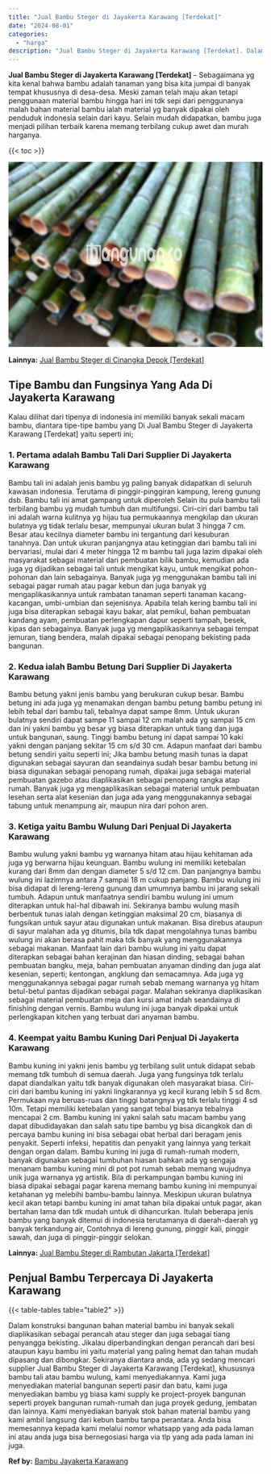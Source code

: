 ```yaml
---
title: "Jual Bambu Steger di Jayakerta Karawang [Terdekat]"
date: "2024-08-01"
categories: 
  - "harga"
description: "Jual Bambu Steger di Jayakerta Karawang [Terdekat]. Dalam konstruksi bangunan bahan material bambu ini banyak sekali diaplikasikan sebagai perancah atau steg..."
---
```


**Jual Bambu Steger di Jayakerta Karawang \[Terdekat\]** – Sebagaimana yg kita kenal bahwa bambu adalah tanaman yang bisa kita jumpai di banyak tempat khususnya di desa-desa. Meski zaman telah maju akan tetapi penggunaan material bambu hingga hari ini tdk sepi dari penggunanya malah bahan material bambu ialah material yg banyak dipakai oleh penduduk indonesia selain dari kayu. Selain mudah didapatkan, bambu juga menjadi pilihan terbaik karena memang terbilang cukup awet dan murah harganya.

{{< toc >}}

![Jual Bambu Steger di Jayakerta Karawang [Terdekat]](/images/jual-bambu-tali-15.png)

**Lainnya:** [Jual Bambu Steger di Cinangka Depok \[Terdekat\]](https://bambu.bangunan.co/jual-bambu-steger-di-cinangka-depok-terdekat/)

## Tipe Bambu dan Fungsinya Yang Ada Di Jayakerta Karawang

Kalau dilihat dari tipenya di indonesia ini memiliki banyak sekali macam bambu, diantara tipe-tipe bambu yang Di Jual Bambu Steger di Jayakerta Karawang \[Terdekat\] yaitu seperti ini;

### 1\. Pertama adalah Bambu Tali Dari Supplier Di Jayakerta Karawang

Bambu tali ini adalah jenis bambu yg paling banyak didapatkan di seluruh kawasan indonesia. Terutama di pinggir-pinggiran kampung, lereng gunung dsb. Bambu tali ini amat gampang untuk diperoleh Selain itu pula bambu tali terbilang bambu yg mudah tumbuh dan multifungsi. Ciri-ciri dari bambu tali ini adalah warna kulitnya yg hijau tua permukaannya mengkilap dan ukuran bulatnya yg tidak terlalu besar, mempunyai ukuran bulat 3 hingga 7 cm. Besar atau kecilnya diameter bambu ini tergantung dari kesuburan tanahnya. Dan untuk ukuran panjangnya atau ketinggian dari bambu tali ini bervariasi, mulai dari 4 meter hingga 12 m bambu tali juga lazim dipakai oleh masyarakat sebagai material dari pembuatan bilik bambu, kemudian ada juga yg dijadikan sebagai tali untuk mengikat kayu, untuk mengikat pohon-pohonan dan lain sebagainya. Banyak juga yg menggunakan bambu tali ini sebagai pagar rumah atau pagar kebun dan juga banyak yg mengaplikasikannya untuk rambatan tanaman seperti tanaman kacang-kacangan, umbi-umbian dan sejenisnya. Apabila telah kering bambu tali ini juga bisa diterapkan sebagai kayu bakar, alat pemikul, bahan pembuatan kandang ayam, pembuatan perlengkapan dapur seperti tampah, besek, kipas dan sebagainya. Banyak juga yg mengaplikasikannya sebagai tempat jemuran, tiang bendera, malah dipakai sebagai penopang bekisting pada bangunan.

### 2\. Kedua ialah Bambu Betung Dari Supplier Di Jayakerta Karawang

Bambu betung yakni jenis bambu yang berukuran cukup besar. Bambu betung ini ada juga yg menamakan dengan bambu petung bambu petung ini lebih tebal dari bambu tali, tebalnya dapat sampe 8mm. Untuk ukuran bulatnya sendiri dapat sampe 11 sampai 12 cm malah ada yg sampai 15 cm dan ini yakni bambu yg besar yg biasa diterapkan untuk tiang dan juga untuk bangunan, saung. Tinggi bambu betung ini dapat sampai 10 kaki yakni dengan panjang sekitar 15 cm s/d 30 cm. Adapun manfaat dari bambu betung sendiri yaitu seperti ini; Jika bambu betung masih tunas ia dapat digunakan sebagai sayuran dan seandainya sudah besar bambu betung ini biasa digunakan sebagai penopang rumah, dipakai juga sebagai material pembuatan gazebo atau diaplikasikan sebagai penopang rangka atap rumah. Banyak juga yg mengaplikasikan sebagai material untuk pembuatan lesehan serta alat kesenian dan juga ada yang menggunakannya sebagai tabung untuk menampung air, maupun nira dari pohon aren.

### 3\. Ketiga yaitu Bambu Wulung Dari Penjual Di Jayakerta Karawang

Bambu wulung yakni bambu yg warnanya hitam atau hijau kehitaman ada juga yg berwarna hijau keunguan. Bambu wulung ini memiliki ketebalan kurang dari 8mm dan dengan diameter 5 s/d 12 cm. Dan panjangnya bambu wulung ini lazimnya antara 7 sampai 18 m cukup panjang. Bambu wulung ini bisa didapat di lereng-lereng gunung dan umumnya bambu ini jarang sekali tumbuh. Adapun untuk manfaatnya sendiri bambu wulung ini umum diterapkan untuk hal-hal dibawah ini. Sekiranya bambu wulung masih berbentuk tunas ialah dengan ketinggian maksimal 20 cm, biasanya di fungsikan untuk sayur atau digunakan untuk makanan. Bisa direbus ataupun di sayur malahan ada yg ditumis, bila tdk dapat mengolahnya tunas bambu wulung ini akan berasa pahit maka tdk banyak yang menggunakannya sebagai makanan. Manfaat lain dari bambu wulung ini yaitu dapat diterapkan sebagai bahan kerajinan dan hiasan dinding, sebagai bahan pembuatan bangku, meja, bahan pembuatan anyaman dinding dan juga alat kesenian, seperti; kentongan, angklung dan semacamnya. Ada juga yg menggunakannya sebagai pagar rumah sebab memang warnanya yg hitam betul-betul pantas dijadikan sebagai pagar. Malahan sekiranya diaplikasikan sebagai material pembuatan meja dan kursi amat indah seandainya di finishing dengan vernis. Bambu wulung ini juga banyak dipakai untuk perlengkapan kitchen yang terbuat dari anyaman bambu.

### 4\. Keempat yaitu Bambu Kuning Dari Penjual Di Jayakerta Karawang

Bambu kuning ini yakni jenis bambu yg terbilang sulit untuk didapat sebab memang tdk tumbuh di semua daerah. Juga yang fungsinya tdk terlalu dapat diandalkan yaitu tdk banyak digunakan oleh masyarakat biasa. Ciri-ciri dari bambu kuning ini yakni lingkarannya yg kecil kurang lebih 5 sd 8cm. Permukaan nya beruas-ruas dan tinggi batangnya yg tdk terlalu tinggi 4 sd 10m. Tetapi memiliki ketebalan yang sangat tebal biasanya tebalnya mencapai 2 cm. Bambu kuning ini yakni salah satu macam bambu yang dapat dibudidayakan dan salah satu tipe bambu yg bisa dicangkok dan di percaya bambu kuning ini bisa sebagai obat herbal dari beragam jenis penyakit. Seperti infeksi, hepatitis dan penyakit yang lainnya yang terkait dengan organ dalam. Bambu kuning ini juga di rumah-rumah modern, banyak digunakan sebagai tumbuhan hiasan bahkan ada yg sengaja menanam bambu kuning mini di pot pot rumah sebab memang wujudnya unik juga warnanya yg artistik. Bila di perkampungan bambu kuning ini biasa dipakai sebagai pagar karena memang bambu kuning ini mempunyai ketahanan yg melebihi bambu-bambu lainnya. Meskipun ukuran bulatnya kecil akan tetapi bambu kuning ini amat tahan bila dipakai untuk pagar, akan bertahan lama dan tdk mudah untuk di dihancurkan. Itulah beberapa jenis bambu yang banyak ditemui di indonesia terutamanya di daerah-daerah yg banyak terkandung air, Contohnya di lereng gunung, pinggir kali, pinggir sawah, dan juga di pinggir-pinggir selokan.

**Lainnya:** [Jual Bambu Steger di Rambutan Jakarta \[Terdekat\]](https://bambu.bangunan.co/jual-bambu-steger-di-rambutan-jakarta-terdekat/)

## Penjual Bambu Terpercaya Di Jayakerta Karawang

{{< table-tables table="table2" >}}

Dalam konstruksi bangunan bahan material bambu ini banyak sekali diaplikasikan sebagai perancah atau steger dan juga sebagai tiang penyangga bekisting. Jikalau diperbandingkan dengan perancah dari besi ataupun kayu bambu ini yaitu material yang paling hemat dan tahan mudah dipasang dan dibongkar. Sekiranya diantara anda, ada yg sedang mencari supplier Jual Bambu Steger di Jayakerta Karawang \[Terdekat\], khususnya bambu tali atau bambu wulung, kami menyediakannya. Kami juga menyediakan material bangunan seperti pasir dan batu, kami juga menyediakan bambu yg biasa kami supply ke project-proyek bangunan seperti proyek bangunan rumah-rumah dan juga proyek gedung, jembatan dan lainnya. Kami menyediakan banyak stok bahan material bambu yang kami ambil langsung dari kebun bambu tanpa perantara. Anda bisa memesannya kepada kami melalui nomor whatsapp yang ada pada laman ini atau anda juga bisa bernegosiasi harga via tlp yang ada pada laman ini juga.

**Ref by:** [Bambu Jayakerta Karawang](https://id.wikipedia.org/wiki/Bambu)
